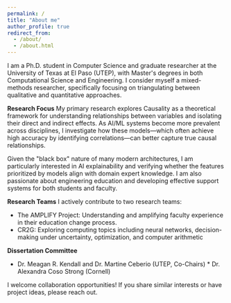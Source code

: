 ```yaml
---
permalink: /
title: "About me"
author_profile: true
redirect_from: 
  - /about/
  - /about.html
---
```



I am a Ph.D. student in Computer Science and graduate researcher at the University of Texas at El Paso (UTEP), with Master's degrees in both Computational Science and Engineering. I consider myself a mixed-methods researcher, specifically focusing on triangulating between qualitative and quantitative approaches.

**Research Focus**
My primary research explores Causality as a theoretical framework for understanding relationships between variables and isolating their direct and indirect effects. As AI/ML systems become more prevalent across disciplines, I investigate how these models—which often achieve high accuracy by identifying correlations—can better capture true causal relationships.

Given the "black box" nature of many modern architectures, I am particularly interested in AI explainability and verifying whether the features prioritized by models align with domain expert knowledge. I am also passionate about engineering education and developing effective support systems for both students and faculty.

**Research Teams**
I actively contribute to two research teams:

* The AMPLIFY Project: Understanding and amplifying faculty experience in their education change process. 
* CR2G: Exploring computing topics including neural networks, decision-making under uncertainty, optimization, and computer arithmetic


**Dissertation Committee**
* Dr. Meagan R. Kendall and Dr. Martine Ceberio (UTEP, Co-Chairs)
* Dr. Alexandra Coso Strong (Cornell)

I welcome collaboration opportunities! If you share similar interests or have project ideas, please reach out.

